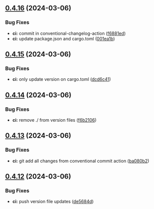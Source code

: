 ## [0.4.16](https://github.com/izyuumi/LAME/compare/v0.4.15...v0.4.16) (2024-03-06)


### Bug Fixes

* **ci:** commit in conventional-changelog-action ([f6881ed](https://github.com/izyuumi/LAME/commit/f6881edeeb310e4eb7b9dc7c170ec7e343a93e8c))
* **ci:** update package.json and cargo.toml ([001ea1b](https://github.com/izyuumi/LAME/commit/001ea1b20fbefb6204a0f9fef3c1404f48aec1e6))



## [0.4.15](https://github.com/izyuumi/LAME/compare/v0.4.14...v0.4.15) (2024-03-06)


### Bug Fixes

* **ci:** only update version on cargo.toml ([dcd6c41](https://github.com/izyuumi/LAME/commit/dcd6c4124982e06a0202654158a24b4e1507a7ca))



## [0.4.14](https://github.com/izyuumi/LAME/compare/v0.4.13...v0.4.14) (2024-03-06)


### Bug Fixes

* **ci:** remove ./ from version files ([f6b2106](https://github.com/izyuumi/LAME/commit/f6b2106e324171aade27d0d26cd1f39d37882223))



## [0.4.13](https://github.com/izyuumi/LAME/compare/v0.4.12...v0.4.13) (2024-03-06)


### Bug Fixes

* **ci:** git add all changes from conventional commit action ([ba080b2](https://github.com/izyuumi/LAME/commit/ba080b2246eb81484ed710fd2bf060d6a84b0e58))



## [0.4.12](https://github.com/izyuumi/LAME/compare/v0.4.11...v0.4.12) (2024-03-06)


### Bug Fixes

* **ci:** push version file updates ([de5684d](https://github.com/izyuumi/LAME/commit/de5684d02ba2642b6a18787c8af6850ee6ed10be))



